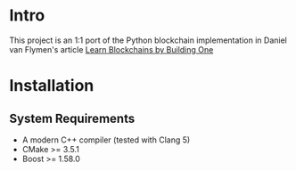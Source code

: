 # Intro

This project is an 1:1 port of the Python blockchain implementation in Daniel van Flymen's article
  [Learn Blockchains by Building One](https://hackernoon.com/learn-blockchains-by-building-one-117428612f46)

# Installation
## System Requirements

* A modern C++ compiler (tested with Clang 5)
* CMake >= 3.5.1
* Boost >= 1.58.0

